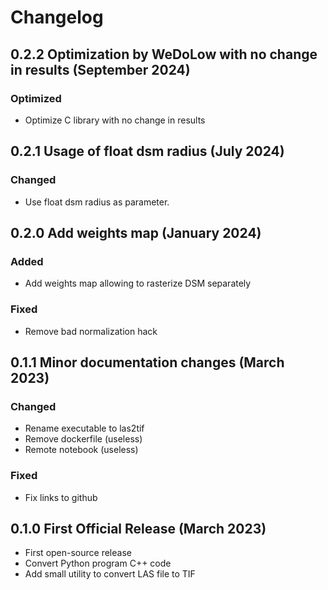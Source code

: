 # Changelog

## 0.2.2 Optimization by WeDoLow with no change in results (September 2024)

### Optimized

- Optimize C library with no change in results

## 0.2.1 Usage of float dsm radius (July 2024)

### Changed

- Use float dsm radius as parameter.

## 0.2.0 Add weights map (January 2024)

### Added
- Add weights map allowing to rasterize DSM separately

### Fixed
- Remove bad normalization hack

## 0.1.1 Minor documentation changes (March 2023)

### Changed
- Rename executable to las2tif
- Remove dockerfile (useless)
- Remote notebook (useless)

### Fixed
- Fix links to github

## 0.1.0 First Official Release (March 2023)

- First open-source release
- Convert Python program C++ code
- Add small utility to convert LAS file to TIF
